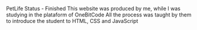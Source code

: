 PetLife
Status - Finished
This website was produced by me, while I was studying in the plataform of OneBitCode
All the process was taught by them to introduce the student to HTML, CSS and JavaScript
